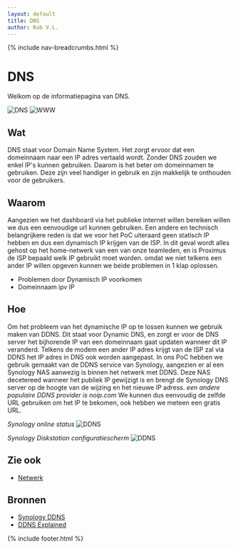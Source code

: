 ```yaml
---
layout: default
title: DNS
author: Rob V.L.
---
```


{% include nav-breadcrumbs.html %}


# DNS

Welkom op de informatiepagina van DNS.

![DNS](/{{site.RepoName}}/media/logo/dns.png)
![WWW](/{{site.RepoName}}/media/logo/www.png)

## Wat
DNS staat voor Domain Name System. Het zorgt ervoor dat een domeinnaam naar een IP adres vertaald wordt.
Zonder DNS zouden we enkel IP's kunnen gebruiken. Daarom is het beter om domeinnamen te gebruiken. Deze zijn veel handiger in gebruik en zijn makkelijk te onthouden voor de gebruikers. 

## Waarom
Aangezien we het dashboard via het publieke internet willen bereiken willen we dus een eenvoudige url kunnen gebruiken. 
Een andere en technisch belangrijkere reden is dat we voor het PoC uiteraard geen statisch IP hebben en dus een dynamisch IP krijgen van de ISP. In dit geval wordt alles gehost op het home-netwerk van een van onze teamleden, en is Proximus de ISP bepaald welk IP gebruikt moet worden. omdat we niet telkens een ander IP willen opgeven kunnen we beide problemen in 1 klap oplossen.
* Problemen door Dynamisch IP voorkomen 
* Domeinnaam ipv IP

## Hoe
Om het probleem van het dynamische IP op te lossen kunnen we gebruik maken van DDNS.
Dit staat voor Dynamic DNS, en zorgt er voor de DNS server het bijhorende IP van een domeinnaam gaat updaten wanneer dit IP veranderd. Telkens de modem een ander IP adres krijgt van de ISP zal via DDNS het IP adres in DNS ook worden aangepast.
In ons PoC hebben we gebruik gemaakt van de DDNS service van Synology, aangezien er al een Synology NAS aanwezig is binnen het netwerk met DDNS. Deze NAS decetereed wanneer het publiek IP gewijzigt is en brengt de Synology DNS server op de hoogte van de wijzing en het nieuwe IP adress. _een andere populaire DDNS provider is noip.com_ We kunnen dus eenvoudig de zelfde URL gebruiken om het IP te bekomen, ook hebben we meteen een gratis URL.


_Synology online status_
![DDNS](/{{site.RepoName}}/media/netwerk/synology-ddns.png)


_Synology Diskstation configuratiescherm_
![DDNS](/{{site.RepoName}}/media/netwerk/ddns.png)

## Zie ook
* [Netwerk](/{{site.RepoName}}/CCS/Netwerk)


## Bronnen 
* [Synology DDNS](https://www.synology.com/nl-nl/knowledgebase/DSM/help/DSM/AdminCenter/connection_ddns)
* [DDNS Explained](https://www.lifewire.com/definition-of-dynamic-dns-816294)

{% include footer.html %}
